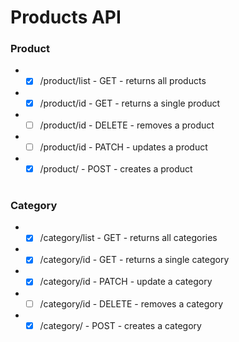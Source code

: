 # Products API

### Product

-   -   [x] /product/list - GET - returns all products
-   -   [x] /product/id - GET - returns a single product
-   -   [ ] /product/id - DELETE - removes a product
-   -   [ ] /product/id - PATCH - updates a product
-   -   [x] /product/ - POST - creates a product

#

### Category

-   -   [x] /category/list - GET - returns all categories
-   -   [x] /category/id - GET - returns a single category
-   -   [x] /category/id - PATCH - update a category
-   -   [ ] /category/id - DELETE - removes a category
-   -   [x] /category/ - POST - creates a category
